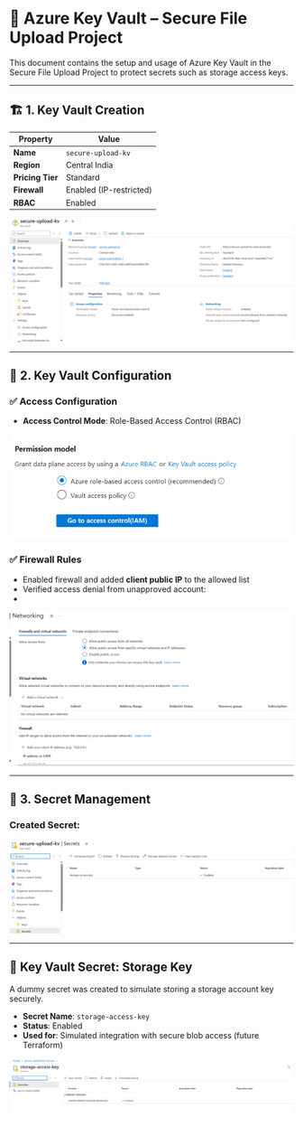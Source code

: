 # 🔐 Azure Key Vault – Secure File Upload Project

This document contains the setup and usage of Azure Key Vault in the Secure File Upload Project to protect secrets such as storage access keys.

---

## 🏗️ 1. Key Vault Creation

| Property         | Value                 |
|------------------|------------------------|
| **Name**         | `secure-upload-kv`     |
| **Region**       | Central India          |
| **Pricing Tier** | Standard               |
| **Firewall**     | Enabled (IP-restricted)|
| **RBAC**         | Enabled                |

![Key Vault Overview](../screenshots/keyvault-overview.png)

---

## 🔐 2. Key Vault Configuration

### ✅ Access Configuration
- **Access Control Mode**: Role-Based Access Control (RBAC)

![Key Vault Config](infra/screenshots/keyvault-access-config.png)

### ✅ Firewall Rules
- Enabled firewall and added **client public IP** to the allowed list
- Verified access denial from unapproved account:
- 
![Access Denied](infra/screenshots/keyvault-access-denied.png)

---

## 🔑 3. Secret Management

### Created Secret:

![Access Denied](infra/screenshots/keyvault-secret.png)

---

## 🔐 Key Vault Secret: Storage Key

A dummy secret was created to simulate storing a storage account key securely.

- **Secret Name**: `storage-access-key`
- **Status**: Enabled
- **Used for**: Simulated integration with secure blob access (future Terraform)

![Key Vault Secret Details](../screenshots/keyvault-secret-details.png)

